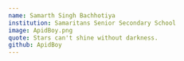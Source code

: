 ```yaml
---
name: Samarth Singh Bachhotiya
institution: Samaritans Senior Secondary School
image: ApidBoy.png
quote: Stars can't shine without darkness.
github: ApidBoy
---
```

